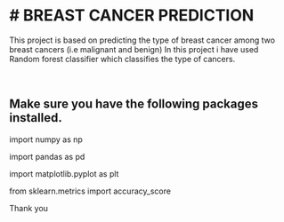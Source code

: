 <h1># BREAST CANCER PREDICTION</h1>

<p>This project is based on predicting the type of breast cancer among two breast cancers (i.e malignant and benign) 
In this project i have used Random forest classifier which classifies the type of cancers.</p><br>

<h2>Make sure you have the following packages installed.</h2>
<p>import numpy as np</p>
<p>import pandas as pd</p>
<p>import matplotlib.pyplot as plt</p>
<p>from sklearn.metrics import accuracy_score</p>


Thank you
